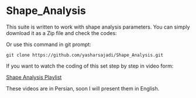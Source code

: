 # Shape_Analysis
This suite is written to work with shape analysis parameters. You can simply download it as a Zip file and check the codes:

Or use this command in git prompt:
```
git clone https://github.com/yasharsajadi/Shape_Analysis.git
```
If you want to watch the coding of this set step by step in video form:

[Shape Analysis Playlist](https://www.youtube.com/watch?v=MHBxFC4q0GU&list=PLhiMtjT3auc9PZC6tQ1bi6AbNfMzcEwHZ&index=1&t=679s)

These videos are in Persian, soon I will present them in English.
